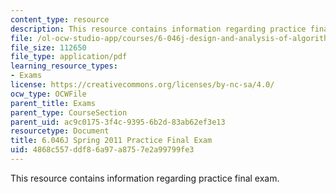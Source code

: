 ```yaml
---
content_type: resource
description: This resource contains information regarding practice final exam.
file: /ol-ocw-studio-app/courses/6-046j-design-and-analysis-of-algorithms-spring-2012/4868c557ddf86a97a8757e2a99799fe3_MIT6_046JS12_final_prac2011.pdf
file_size: 112650
file_type: application/pdf
learning_resource_types:
- Exams
license: https://creativecommons.org/licenses/by-nc-sa/4.0/
ocw_type: OCWFile
parent_title: Exams
parent_type: CourseSection
parent_uid: ac9c0175-3f4c-9395-6b2d-83ab62ef3e13
resourcetype: Document
title: 6.046J Spring 2011 Practice Final Exam
uid: 4868c557-ddf8-6a97-a875-7e2a99799fe3
---
```

This resource contains information regarding practice final exam.